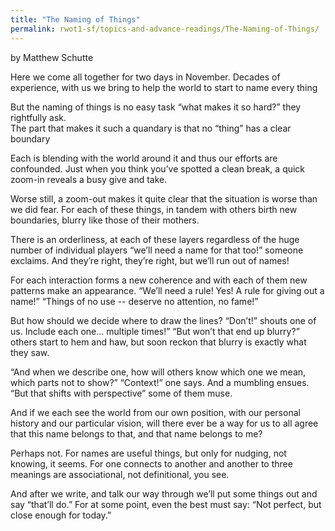 ```yaml
---
title: "The Naming of Things"
permalink: rwot1-sf/topics-and-advance-readings/The-Naming-of-Things/
---  
```


by Matthew Schutte


Here we come all together
for two days in November.
Decades of experience, with us we bring
to help the world to start to name every thing

But the naming of things is no easy task
“what makes it so hard?” they rightfully ask.  
The part that makes it such a quandary 
is that no “thing” has a clear boundary 

Each is blending with the world around it
and thus our efforts are confounded. 
Just when you think you’ve spotted a clean break,
a quick zoom-in reveals a busy give and take.

Worse still, a zoom-out makes it quite clear
that the situation is worse than we did fear.
For each of these things, in tandem with others
birth new boundaries, blurry like those of their mothers.

There is an orderliness, at each of these layers
regardless of the huge number of individual players
“we’ll need a name for that too!” someone exclaims.
And they’re right, they’re right, but we’ll run out of names!

For each interaction forms a new coherence 
and with each of them new patterns make an appearance.
“We’ll need a rule! Yes! A rule for giving out a name!”
“Things of no use -- deserve no attention, no fame!”

But how should we decide where to draw the lines?
“Don’t!” shouts one of us.  Include each one... multiple times!”
“But won’t that end up blurry?” others start to hem and haw,
but soon reckon that blurry is exactly what they saw.

“And when we describe one, how will others know
which one we mean, which parts not to show?”
“Context!” one says.  And a mumbling ensues.
“But that shifts with perspective” some of them muse.

And if we each see the world from our own position,
with our personal history and our particular vision,
will there ever be a way for us to all agree
that this name belongs to that, and that name belongs to me?

Perhaps not. For names are useful things,
but only for nudging, not knowing, it seems.
For one connects to another and another to three
meanings are associational, not definitional, you see.

And after we write, and talk our way through
we’ll put some things out and say “that’ll do.”
For at some point, even the best must say:
“Not perfect, but close enough for today.”
